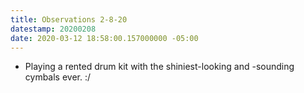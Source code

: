 ```yaml
---
title: Observations 2-8-20
datestamp: 20200208
date: 2020-03-12 18:58:00.157000000 -05:00
---
```


- Playing a rented drum kit with the shiniest-looking and -sounding cymbals ever. :/
